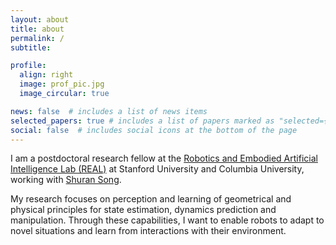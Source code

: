 ```yaml
---
layout: about
title: about
permalink: /
subtitle: 

profile:
  align: right
  image: prof_pic.jpg
  image_circular: true

news: false  # includes a list of news items
selected_papers: true # includes a list of papers marked as "selected={true}"
social: false  # includes social icons at the bottom of the page
---
```


I am a postdoctoral research fellow at the [Robotics and Embodied Artificial Intelligence Lab (REAL)](https://real.stanford.edu/) at Stanford University and Columbia University, working with [Shuran Song](https://shurans.github.io/).

My research focuses on perception and learning of geometrical and physical principles for state estimation, dynamics prediction and manipulation. Through these capabilities, I want to enable robots to adapt to novel situations and learn from interactions with their environment.
